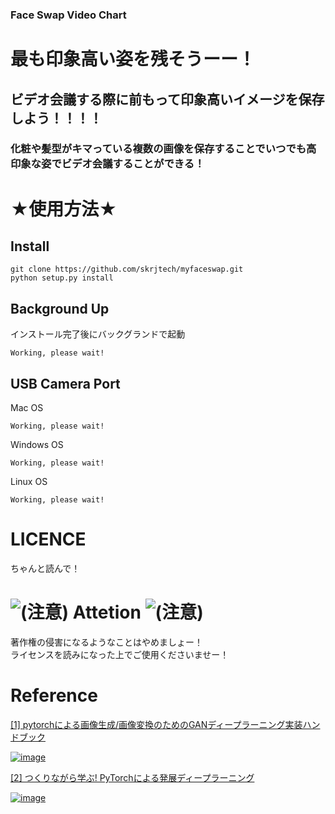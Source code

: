 ### Face Swap Video Chart
# 最も印象高い姿を残そうーー！
## ビデオ会議する際に前もって印象高いイメージを保存しよう！！！！
### 化粧や髪型がキマっている複数の画像を保存することでいつでも高印象な姿でビデオ会議することができる！

# ★使用方法★
## Install 
```
git clone https://github.com/skrjtech/myfaceswap.git
python setup.py install
```
## Background Up
インストール完了後にバックグランドで起動
```
Working, please wait!
```
## USB Camera Port
Mac OS
```
Working, please wait!
```
Windows OS
```
Working, please wait!
```
Linux OS
```
Working, please wait!
```
# LICENCE
ちゃんと読んで！

# ![(注意)](https://illust8.com/wp-content/uploads/2018/08/mark_chuui_illust_904-768x672.png) Attetion ![(注意)](https://illust8.com/wp-content/uploads/2018/08/mark_chuui_illust_904-768x672.png)
著作権の侵害になるようなことはやめましょー！\
ライセンスを読みになった上でご使用くださいませー！

# Reference
[[1] pytorchによる画像生成/画像変換のためのGANディープラーニング実装ハンドブック](https://github.com/ayukat1016/gan_sample)

[![image](https://www.shuwasystem.co.jp//images/book/560939.jpg?raw=true)](https://www.shuwasystem.co.jp/book/9784798062297.html)

[[2] つくりながら学ぶ! PyTorchによる発展ディープラーニング](https://github.com/YutaroOgawa/pytorch_advanced)

[![image](https://book.mynavi.jp/files/topics/104855_ext_06_0.jpg?v=1562849209?raw=true)](https://book.mynavi.jp/ec/products/detail/id=104855)